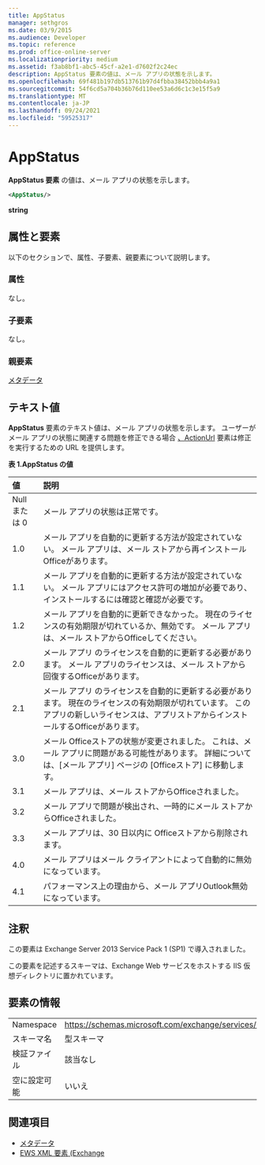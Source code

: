 ```yaml
---
title: AppStatus
manager: sethgros
ms.date: 03/9/2015
ms.audience: Developer
ms.topic: reference
ms.prod: office-online-server
ms.localizationpriority: medium
ms.assetid: f3ab8bf1-abc5-45cf-a2e1-d7602f2c24ec
description: AppStatus 要素の値は、メール アプリの状態を示します。
ms.openlocfilehash: 69f481b197db513761b97d4fbba38452bbb4a9a1
ms.sourcegitcommit: 54f6cd5a704b36b76d110ee53a6d6c1c3e15f5a9
ms.translationtype: MT
ms.contentlocale: ja-JP
ms.lasthandoff: 09/24/2021
ms.locfileid: "59525317"
---
```

# <a name="appstatus"></a>AppStatus

**AppStatus 要素** の値は、メール アプリの状態を示します。 
  
```XML
<AppStatus/>
```

 **string**
## <a name="attributes-and-elements"></a>属性と要素

以下のセクションで、属性、子要素、親要素について説明します。
  
### <a name="attributes"></a>属性

なし。
  
### <a name="child-elements"></a>子要素

なし。
  
### <a name="parent-elements"></a>親要素

[メタデータ](metadata-ex15websvcsotherref.md)
  
## <a name="text-value"></a>テキスト値

**AppStatus** 要素のテキスト値は、メール アプリの状態を示します。 ユーザーがメール アプリの状態に関連する問題を修正できる場合 [、ActionUrl](actionurl.md) 要素は修正を実行するための URL を提供します。 
  
**表 1.AppStatus の値**

|**値**|**説明**|
|:-----|:-----|
|Null または 0  <br/> |メール アプリの状態は正常です。  <br/> |
|1.0  <br/> |メール アプリを自動的に更新する方法が設定されていない。 メール アプリは、メール ストアから再インストールOfficeがあります。  <br/> |
|1.1  <br/> |メール アプリを自動的に更新する方法が設定されていない。 メール アプリにはアクセス許可の増加が必要であり、インストールするには確認と確認が必要です。  <br/> |
|1.2  <br/> |メール アプリを自動的に更新できなかった。 現在のライセンスの有効期限が切れているか、無効です。 メール アプリは、メール ストアからOfficeしてください。  <br/> |
|2.0  <br/> |メール アプリ のライセンスを自動的に更新する必要があります。 メール アプリのライセンスは、メール ストアから回復するOfficeがあります。  <br/> |
|2.1  <br/> |メール アプリ のライセンスを自動的に更新する必要があります。 現在のライセンスの有効期限が切れています。 このアプリの新しいライセンスは、アプリストアからインストールするOfficeがあります。  <br/> |
|3.0  <br/> |メール Officeストアの状態が変更されました。 これは、メール アプリに問題がある可能性があります。 詳細については、[メール アプリ] ページの [Officeストア] に移動します。  <br/> |
|3.1  <br/> |メール アプリは、メール ストアからOfficeされました。  <br/> |
|3.2  <br/> |メール アプリで問題が検出され、一時的にメール ストアからOfficeされました。  <br/> |
|3.3  <br/> |メール アプリは、30 日以内に Officeストアから削除されます。  <br/> |
|4.0  <br/> |メール アプリはメール クライアントによって自動的に無効になっています。  <br/> |
|4.1  <br/> |パフォーマンス上の理由から、メール アプリOutlook無効になっています。  <br/> |
   
## <a name="remarks"></a>注釈

この要素は Exchange Server 2013 Service Pack 1 (SP1) で導入されました。
  
この要素を記述するスキーマは、Exchange Web サービスをホストする IIS 仮想ディレクトリに置かれています。
  
## <a name="element-information"></a>要素の情報

|||
|:-----|:-----|
|Namespace  <br/> | https://schemas.microsoft.com/exchange/services/2006/types  <br/> |
|スキーマ名  <br/> |型スキーマ  <br/> |
|検証ファイル  <br/> |該当なし  <br/> |
|空に設定可能  <br/> |いいえ  <br/> |
   
## <a name="see-also"></a>関連項目

- [メタデータ](metadata-ex15websvcsotherref.md)
- [EWS XML 要素 (Exchange](ews-xml-elements-in-exchange.md)

